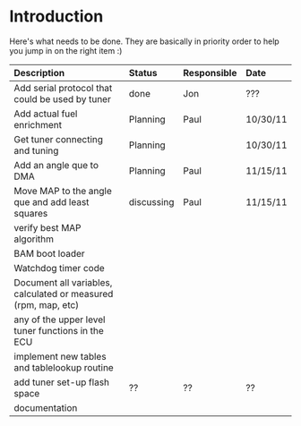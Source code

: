 # Introduction #

Here's what needs to be done.  They are basically in priority order to help you jump in on the right item :)


| **Description** | **Status** | **Responsible** | **Date** |
|:----------------|:-----------|:----------------|:---------|
| Add serial protocol that could be used by tuner | done | Jon | ??? |
| Add actual fuel enrichment |Planning|  Paul| 10/30/11 |
| Get tuner connecting and tuning |Planning  |  | 10/30/11 |
| Add an angle que to DMA |Planning  |  Paul| 11/15/11|
| Move MAP to the angle que and add least squares |discussing  | Paul |11/15/11|
|verify best MAP algorithm|  |  |  |
|BAM boot loader|  |  |  |
|Watchdog timer code|  |  |  |
|Document all variables, calculated or measured (rpm, map, etc)|  |  |
|any of the upper level tuner functions in the ECU|  |  |  |
|implement new tables and tablelookup routine|  |  |  |
|add tuner set-up flash space | ?? | ?? | ??|
|documentation|  |  |  |